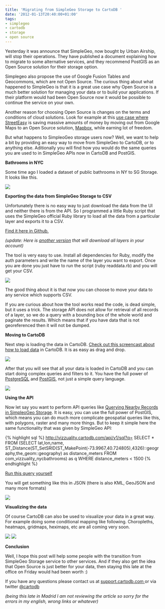 ```yaml
---
title: 'Migrating from SimpleGeo Storage to CartoDB '
date: '2012-01-13T20:40:00+01:00'
tags:
- simplegeo
- cartodb
- storage
- open source
---
```


Yesterday it was announce that SimpleGeo, now bought by Urban Airship, will stop their operations. They have published a document explaining how to migrate to some alternative services, and they recommend PostGIS as an Open Source solution for their storage option. 

Simplegeo also propose the use of Google Fusion Tables and Geocommons, which are not Open Source. The curious thing about what happened to SimpleGeo is that it is a great use case why Open Source is a much better solution for managing your data or to build your applications. If their platform would had been Open Source now it would be possible to continue the service on your own.

Another reason for choosing Open Source is changes on the terms and conditions of cloud solutions. Look for example at this <a href="https://plus.google.com/118383351194421484817/posts/foj5A1fURGt">use case where StreetEasy</a> is saving massive amounts of money by moving out from Google Maps to an Open Source solution, <a href="http://mapbox.com/">Mapbox</a>, while earning lot of freedom.

But what happens to SimpleoGeo storage users now? Well, we want to help a bit by providing an easy way to move from SimpleGeo to CartoDB, or to anything else. Aditionally you will find how you would do the same queries you are used to in SimpleGeo APIs now in CartoDB and PostGIS.

**Bathrooms in NYC**

Some time ago I loaded a dataset of public bathrooms in NY to SG Storage. It looks like this.

<img src="http://media.tumblr.com/tumblr_lxr39kcwwM1qabv21.png"/>

**Exporting the data from SimpleGeo Storage to CSV**

Unfortunately there is no easy way to just download the data from the UI and neither there is from the API. So I programmed a little Ruby script that uses the SimpleGeo official Ruby library to load all the data from a particular layer and exports it to a CSV.

<a href="https://gist.github.com/1607894">Find it here in Github.</a>

_(update: Here is <a href="https://gist.github.com/1610866">another version</a> that will download all layers in your account)_

The tool is very easy to use. Install all dependencies for Ruby, modify the auth parameters and write the name of the layer you want to export. Once you are done you just have to run the script (ruby readdata.rb) and you will get your CSV.

<img src="http://media.tumblr.com/tumblr_lxr3h2Vwo01qabv21.png"/>

The good thing about it is that now you can choose to move your data to any service which supports CSV.

If you are curious about how the tool works read the code, is dead simple, but it uses a trick. The storage API does not allow for retrieval of all records of a layer, so we do a query with a bounding box of the whole world and paginate the results. Which means that if you have data that is not georeferenced then it will not be dumped.

**Moving to CartoDB**

Next step is loading the data in CartoDB. <a href="http://vimeo.com/29491951">Check out this screencast about how to load data</a> in CartoDB. It is as easy as drag and drop.

<img src="http://media.tumblr.com/tumblr_lxr3us4XBO1qabv21.png"/>

After that you will see that all your data is loaded in CartoDB and you can start doing complex queries and filters to it. You have the full power of <a href="http://www.postgresql.org/">PostgreSQL</a> and <a href="http://postgis.refractions.net/documentation/manual-svn/reference.html">PostGIS</a>, not just a simple query language.

<img src="http://media.tumblr.com/tumblr_lxr3ybeoOY1qabv21.png"/>

**Using the API**

Now let say you want to perform API queries like <a href="https://simplegeo.com/docs/api-endpoints/simplegeo-storage#nearby">Querying Nearby Records in SimpleoGeo Storage</a>. It is easy, you can use the full power of PostGIS, which means you can do much more complicate geospatial queries like this, with polygons, raster and many more things. But to keep it simple here the same functionality that was given by SimpleGeo API:

{% highlight sql %}
http://vizzuality.cartodb.com/api/v1/sql?q=
SELECT * FROM (SELECT lat,lon,name, 
ST_Distance(ST_SetSRID(ST_MakePoint(-73.9967,40.724805),4326)::geography,the_geom::geography) as distance_meters 
FROM com_vizzuality_nycbathrooms) as q WHERE distance_meters < 1500
{% endhighlight %}

<a href="http://vizzuality.cartodb.com/api/v1/sql?q=SELECT%20*%20FROM%20(SELECT%20lat,lon,name,%20ST_Distance(ST_SetSRID(ST_MakePoint(-73.9967,40.724805),4326)::geography,the_geom::geography)%20as%20distance_meters%20FROM%20com_vizzuality_nycbathrooms)%20as%20q%20WHERE%20distance_meters%20%3C%201500">Run this query yourself</a>

You will get something like this in JSON (there is also KML, GeoJSON and many more formats)

<a href="http://vizzuality.cartodb.com/api/v1/sql?q=SELECT%20*%20FROM%20(SELECT%20lat,lon,name,%20ST_Distance(ST_SetSRID(ST_MakePoint(-73.9967,40.724805),4326)::geography,the_geom::geography)%20as%20distance_meters%20FROM%20com_vizzuality_nycbathrooms)%20as%20q%20WHERE%20distance_meters%20%3C%201500"><img src="http://media.tumblr.com/tumblr_lxr4fi6rTu1qabv21.png"/></a>

**Visualizing the data**

Of course CartoDB can also be used to visualize your data in a great way. For example doing some conditional mapping like following. Choropleths, heatmaps, gridmaps, heximaps, etc are all coming very soon.

<img src="http://media.tumblr.com/tumblr_lxr4wafewV1qabv21.png"/>

<img src="http://media.tumblr.com/tumblr_lxr52tSgiH1qabv21.png"/>

**Conclusion**

Well, I hope this post will help some people with the transition from SimpleGeo Storage service to other services. And if they also get the idea that Open Source is just better for your data, then staying this late at the office on Friday would had been worth :)

If you have any questions please contact us at <a href="http://support.cartodb.com/">support.cartodb.com </a>or via twitter <a href="https://twitter.com/#!/cartodb">@cartodb</a>

_(being this late in Madrid I am not reviewing the article so sorry for the errors in my english, wrong links or whatever)_

